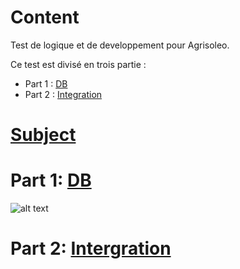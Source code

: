 # Content

Test de logique et de developpement pour Agrisoleo.

Ce test est divisé en trois partie :

- Part 1 : [DB](#part-1-db)
- Part 2 : [Integration](#part-2-intergration)

# [Subject](https://weepulse.notion.site/Test-d-veloppeur-FullStack-d663add887a643af80c94cc67b34274f)

# Part 1: [DB](https://weepulse.notion.site/DB-98bd54610d194450aa60d4d60fd3f7de)

![alt text](https://i.ibb.co/kxY5kbC/Group-1.png)

# Part 2: [Intergration](https://weepulse.notion.site/Int-gration-da6ae7a3d070466c8432e4c5d35e5d8f)
